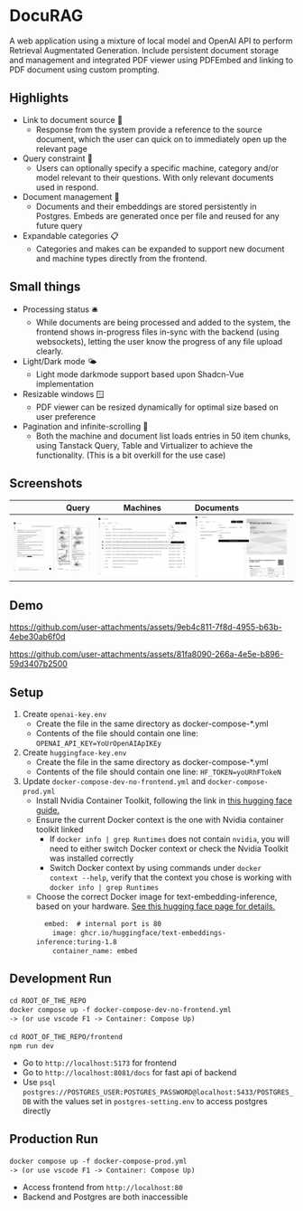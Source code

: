 # DocuRAG
A web application using a mixture of local model and OpenAI API to perform Retrieval Augmentated Generation. Include persistent document storage and management and integrated PDF viewer using PDFEmbed and linking to PDF document using custom prompting.

## Highlights
- Link to document source 🔗
    - Response from the system provide a reference to the source document, which the user can quick on to immediately open up the relevant page
- Query constraint 🔎
    - Users can optionally specify a specific machine, category and/or model relevant to their questions. With only relevant documents used in respond.
- Document management 📂
    - Documents and their embeddings are stored persistently in Postgres. Embeds are generated once per file and reused for any future query
- Expandable categories 📋
    - Categories and makes can be expanded to support new document and machine types directly from the frontend.

## Small things
- Processing status 🛎
    - While documents are being processed and added to the system, the frontend shows in-progress files in-sync with the backend (using websockets), letting the user know the progress of any file upload clearly.
- Light/Dark mode 🌤
    - Light mode darkmode support based upon Shadcn-Vue implementation
- Resizable windows 🪟
    - PDF viewer can be resized dynamically for optimal size based on user preference
- Pagination and infinite-scrolling 📜
    - Both the machine and document list loads entries in 50 item chunks, using Tanstack Query, Table and Virtualizer to achieve the functionality. (This is a bit overkill for the use case)

## Screenshots
Query | Machines | Documents
-----:|:-----:|:-----
![Query Page](/readme/QueryPage.png) | ![Machine Page](/readme/MachinePage.png) | ![Document Page](/readme/DocumentPage.png)


## Demo

https://github.com/user-attachments/assets/9eb4c811-7f8d-4955-b63b-4ebe30ab6f0d

https://github.com/user-attachments/assets/81fa8090-266a-4e5e-b896-59d3407b2500


## Setup
1. Create ```openai-key.env```
    - Create the file in the same directory as docker-compose-*.yml
    - Contents of the file should contain one line:  ```OPENAI_API_KEY=YoUrOpenAIApIKEy```
2. Create ```huggingface-key.env```
    - Create the file in the same directory as docker-compose-*.yml
    - Contents of the file should contain one line: ```HF_TOKEN=yoURhFTokeN```
3. Update ```docker-compose-dev-no-frontend.yml``` and ```docker-compose-prod.yml```
    - Install Nvidia Container Toolkit, following the link in [this hugging face guide.](https://huggingface.co/docs/text-embeddings-inference/en/supported_models#supported-hardware)
    - Ensure the current Docker context is the one with Nvidia container toolkit linked
      - If ```docker info | grep Runtimes``` does not contain ```nvidia```, you will need to either switch Docker context or check the Nvidia Toolkit was installed correctly
      - Switch Docker context by using commands under ```docker context --help```, verify that the context you chose is working with ```docker info | grep Runtimes```
    - Choose the correct Docker image for text-embedding-inference, based on your hardware. [See this hugging face page for details.](https://huggingface.co/docs/text-embeddings-inference/en/supported_models#supported-hardware)
      ```
        embed:  # internal port is 80
          image: ghcr.io/huggingface/text-embeddings-inference:turing-1.8
          container_name: embed
      ```

## Development Run
```
cd ROOT_OF_THE_REPO
docker compose up -f docker-compose-dev-no-frontend.yml
-> (or use vscode F1 -> Container: Compose Up)

cd ROOT_OF_THE_REPO/frontend
npm run dev
```
- Go to ```http://localhost:5173``` for frontend
- Go to ```http://localhost:8081/docs``` for fast api of backend
- Use ```psql postgres://POSTGRES_USER:POSTGRES_PASSWORD@localhost:5433/POSTGRES_DB``` with the values set in ```postgres-setting.env``` to access postgres directly

## Production Run
```
docker compose up -f docker-compose-prod.yml
-> (or use vscode F1 -> Container: Compose Up)
```
- Access frontend from ```http://localhost:80```
- Backend and Postgres are both inaccessible

